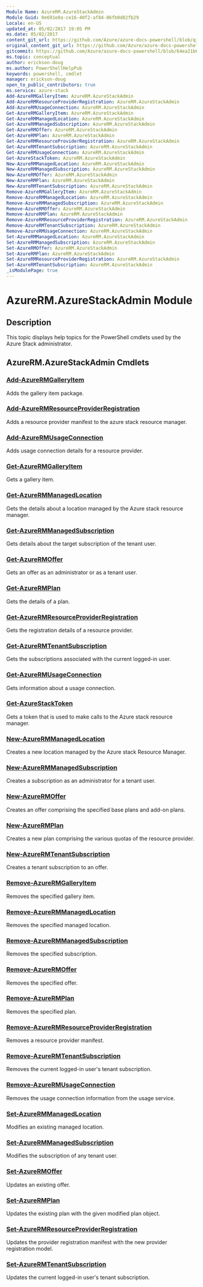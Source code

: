 ```yaml
---
Module Name: AzureRM.AzureStackAdmin
Module Guid: 0e691e0a-ce16-40f2-af84-86fb0d82fb29
Locale: en-US
updated_at: 05/02/2017 19:05 PM
ms.date: 05/02/2017
content_git_url: https://github.com/Azure/azure-docs-powershell/blob/qinezh-conceptual/azureps-cmdlets-docs/AzureStack/AzureRM.AzureStackAdmin/v0.10.6/AzureRM.AzureStackAdmin.md
original_content_git_url: https://github.com/Azure/azure-docs-powershell/blob/qinezh-conceptual/azureps-cmdlets-docs/AzureStack/AzureRM.AzureStackAdmin/v0.10.6/AzureRM.AzureStackAdmin.md
gitcommit: https://github.com/Azure/azure-docs-powershell/blob/64ea21b6f9d300bac04d2df45c463f94a5e389b4
ms.topic: conceptual
author: erickson-doug
ms.author: PowerShellHelpPub
keywords: powershell, cmdlet
manager: erickson-doug
open_to_public_contributors: true
ms.service: azure-stack
Add-AzureRMGalleryItem: AzureRM.AzureStackAdmin
Add-AzureRMResourceProviderRegistration: AzureRM.AzureStackAdmin
Add-AzureRMUsageConnection: AzureRM.AzureStackAdmin
Get-AzureRMGalleryItem: AzureRM.AzureStackAdmin
Get-AzureRMManagedLocation: AzureRM.AzureStackAdmin
Get-AzureRMManagedSubscription: AzureRM.AzureStackAdmin
Get-AzureRMOffer: AzureRM.AzureStackAdmin
Get-AzureRMPlan: AzureRM.AzureStackAdmin
Get-AzureRMResourceProviderRegistration: AzureRM.AzureStackAdmin
Get-AzureRMTenantSubscription: AzureRM.AzureStackAdmin
Get-AzureRMUsageConnection: AzureRM.AzureStackAdmin
Get-AzureStackToken: AzureRM.AzureStackAdmin
New-AzureRMManagedLocation: AzureRM.AzureStackAdmin
New-AzureRMManagedSubscription: AzureRM.AzureStackAdmin
New-AzureRMOffer: AzureRM.AzureStackAdmin
New-AzureRMPlan: AzureRM.AzureStackAdmin
New-AzureRMTenantSubscription: AzureRM.AzureStackAdmin
Remove-AzureRMGalleryItem: AzureRM.AzureStackAdmin
Remove-AzureRMManagedLocation: AzureRM.AzureStackAdmin
Remove-AzureRMManagedSubscription: AzureRM.AzureStackAdmin
Remove-AzureRMOffer: AzureRM.AzureStackAdmin
Remove-AzureRMPlan: AzureRM.AzureStackAdmin
Remove-AzureRMResourceProviderRegistration: AzureRM.AzureStackAdmin
Remove-AzureRMTenantSubscription: AzureRM.AzureStackAdmin
Remove-AzureRMUsageConnection: AzureRM.AzureStackAdmin
Set-AzureRMManagedLocation: AzureRM.AzureStackAdmin
Set-AzureRMManagedSubscription: AzureRM.AzureStackAdmin
Set-AzureRMOffer: AzureRM.AzureStackAdmin
Set-AzureRMPlan: AzureRM.AzureStackAdmin
Set-AzureRMResourceProviderRegistration: AzureRM.AzureStackAdmin
Set-AzureRMTenantSubscription: AzureRM.AzureStackAdmin
_isModulePage: true
---
```


# AzureRM.AzureStackAdmin Module
## Description
This topic displays help topics for the PowerShell cmdlets used by the Azure Stack administrator.

## AzureRM.AzureStackAdmin Cmdlets

### [Add-AzureRMGalleryItem](Add-AzureRMGalleryItem.md)
Adds the gallery item package.

### [Add-AzureRMResourceProviderRegistration](Add-AzureRMResourceProviderRegistration.md)
Adds a resource provider manifest to the azure stack resource manager.

### [Add-AzureRMUsageConnection](Add-AzureRMUsageConnection.md)
Adds usage connection details for a resource provider.

### [Get-AzureRMGalleryItem](Get-AzureRMGalleryItem.md)
Gets a gallery item.

### [Get-AzureRMManagedLocation](Get-AzureRMManagedLocation.md)
Gets the details about a location managed by the Azure stack resource manager.

### [Get-AzureRMManagedSubscription](Get-AzureRMManagedSubscription.md)
Gets details about the target subscription of the tenant user.

### [Get-AzureRMOffer](Get-AzureRMOffer.md)
Gets an offer as an administrator or as a tenant user.

### [Get-AzureRMPlan](Get-AzureRMPlan.md)
Gets the details of a plan.

### [Get-AzureRMResourceProviderRegistration](Get-AzureRMResourceProviderRegistration.md)
Gets the registration details of a resource provider.

### [Get-AzureRMTenantSubscription](Get-AzureRMTenantSubscription.md)
Gets the subscriptions associated with the current logged-in user.

### [Get-AzureRMUsageConnection](Get-AzureRMUsageConnection.md)
Gets information about a usage connection.

### [Get-AzureStackToken](Get-AzureStackToken.md)
Gets a token that is used to make calls to the Azure stack resource manager.

### [New-AzureRMManagedLocation](New-AzureRMManagedLocation.md)
Creates a new location managed by the Azure stack Resource Manager.

### [New-AzureRMManagedSubscription](New-AzureRMManagedSubscription.md)
Creates a subscription as an administrator for a tenant user.

### [New-AzureRMOffer](New-AzureRMOffer.md)
Creates an offer comprising the specified base plans and add-on plans.

### [New-AzureRMPlan](New-AzureRMPlan.md)
Creates a new plan comprising the various quotas of the resource provider.

### [New-AzureRMTenantSubscription](New-AzureRMTenantSubscription.md)
Creates a tenant subscription to an offer.

### [Remove-AzureRMGalleryItem](Remove-AzureRMGalleryItem.md)
Removes the specified gallery item.

### [Remove-AzureRMManagedLocation](Remove-AzureRMManagedLocation.md)
Removes the specified managed location.

### [Remove-AzureRMManagedSubscription](Remove-AzureRMManagedSubscription.md)
Removes the specified subscription.

### [Remove-AzureRMOffer](Remove-AzureRMOffer.md)
Removes the specified offer.

### [Remove-AzureRMPlan](Remove-AzureRMPlan.md)
Removes the specified plan.

### [Remove-AzureRMResourceProviderRegistration](Remove-AzureRMResourceProviderRegistration.md)
Removes a resource provider manifest.

### [Remove-AzureRMTenantSubscription](Remove-AzureRMTenantSubscription.md)
Removes the current logged-in user's tenant subscription.

### [Remove-AzureRMUsageConnection](Remove-AzureRMUsageConnection.md)
Removes the usage connection information from the usage service.

### [Set-AzureRMManagedLocation](Set-AzureRMManagedLocation.md)
Modifies an existing managed location.

### [Set-AzureRMManagedSubscription](Set-AzureRMManagedSubscription.md)
Modifies the subscription of any tenant user.

### [Set-AzureRMOffer](Set-AzureRMOffer.md)
Updates an existing offer.

### [Set-AzureRMPlan](Set-AzureRMPlan.md)
Updates the existing plan with the given modified plan object.

### [Set-AzureRMResourceProviderRegistration](Set-AzureRMResourceProviderRegistration.md)
Updates the provider registration manifest with the new provider registration model.

### [Set-AzureRMTenantSubscription](Set-AzureRMTenantSubscription.md)
Updates the current logged-in user's tenant subscription.

